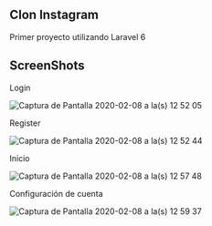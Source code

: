 
## Clon Instagram

Primer proyecto utilizando Laravel 6


## ScreenShots

Login

![Captura de Pantalla 2020-02-08 a la(s) 12 52 05](https://user-images.githubusercontent.com/58574070/74088155-d398fc80-4a71-11ea-9f81-1336a48ed14c.png)

Register

![Captura de Pantalla 2020-02-08 a la(s) 12 52 44](https://user-images.githubusercontent.com/58574070/74088167-e7dcf980-4a71-11ea-8f90-5ddc699c8aa1.png)


Inicio

![Captura de Pantalla 2020-02-08 a la(s) 12 57 48](https://user-images.githubusercontent.com/58574070/74088229-9da84800-4a72-11ea-9b6d-02c1782c32f3.png)

Configuración de cuenta

![Captura de Pantalla 2020-02-08 a la(s) 12 59 37](https://user-images.githubusercontent.com/58574070/74088262-fa0b6780-4a72-11ea-9c4e-40155aca9682.png)





